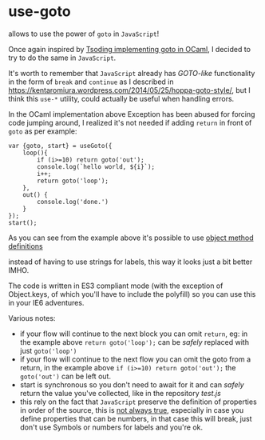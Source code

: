 # use-goto
allows to use the power of `goto` in `JavaScript`!

Once again inspired by [Tsoding implementing goto in OCaml](https://www.youtube.com/watch?v=iPrltr1b6Q4), I decided to try to do the same in `JavaScript`.

It's worth to remember that `JavaScript` already has _GOTO-like_ functionality in the form of `break` and `continue` as I described in https://kentaromiura.wordpress.com/2014/05/25/hoppa-goto-style/, but I think this `use-*` utility, could actually be useful when handling errors.

In the OCaml implementation above Exception has been abused for forcing code jumping around, I realized it's not needed if adding `return` in front of `goto` as per example:

```
var {goto, start} = useGoto({
    loop(){
        if (i>=10) return goto('out');
        console.log(`hello world, ${i}`);
        i++;
        return goto('loop');
    },
    out() {
        console.log('done.')
    }
});
start();
```

As you can see from the example above it's possible to use [object method definitions](https://developer.mozilla.org/en-US/docs/Web/JavaScript/Reference/Functions/Method_definitions)

instead of having to use strings for labels, this way it looks just a bit better IMHO.

The code is written in ES3 compliant mode (with the exception of Object.keys, of which you'll have to include the polyfill) so you can use this in your IE6 adventures.

Various notes: 
- if your flow will continue to the next block you can omit `return`, eg: in the example above `return goto('loop');` can be _safely_ replaced with just `goto('loop')`
- if your flow will continue to the next flow you can omit the goto from a return, in the example above `if (i>=10) return goto('out');` the `goto('out')` can be left out.
- start is synchronous so you don't need to await for it and can _safely_ return the value you've collected, like in the repository _test.js_
- this rely on the fact that `JavaScript` preserve the definition of properties in order of the source, this is [not always true](https://stackoverflow.com/questions/5525795/does-javascript-guarantee-object-property-order/38218582#38218582), especially in case you define properties that can be numbers, in that case this will break, just don't use Symbols or numbers for labels and you're ok.

